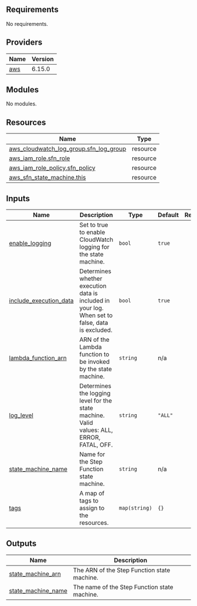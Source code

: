 ## Requirements

No requirements.

## Providers

| Name | Version |
|------|---------|
| <a name="provider_aws"></a> [aws](#provider\_aws) | 6.15.0 |

## Modules

No modules.

## Resources

| Name | Type |
|------|------|
| [aws_cloudwatch_log_group.sfn_log_group](https://registry.terraform.io/providers/hashicorp/aws/latest/docs/resources/cloudwatch_log_group) | resource |
| [aws_iam_role.sfn_role](https://registry.terraform.io/providers/hashicorp/aws/latest/docs/resources/iam_role) | resource |
| [aws_iam_role_policy.sfn_policy](https://registry.terraform.io/providers/hashicorp/aws/latest/docs/resources/iam_role_policy) | resource |
| [aws_sfn_state_machine.this](https://registry.terraform.io/providers/hashicorp/aws/latest/docs/resources/sfn_state_machine) | resource |

## Inputs

| Name | Description | Type | Default | Required |
|------|-------------|------|---------|:--------:|
| <a name="input_enable_logging"></a> [enable\_logging](#input\_enable\_logging) | Set to true to enable CloudWatch logging for the state machine. | `bool` | `true` | no |
| <a name="input_include_execution_data"></a> [include\_execution\_data](#input\_include\_execution\_data) | Determines whether execution data is included in your log. When set to false, data is excluded. | `bool` | `true` | no |
| <a name="input_lambda_function_arn"></a> [lambda\_function\_arn](#input\_lambda\_function\_arn) | ARN of the Lambda function to be invoked by the state machine. | `string` | n/a | yes |
| <a name="input_log_level"></a> [log\_level](#input\_log\_level) | Determines the logging level for the state machine. Valid values: ALL, ERROR, FATAL, OFF. | `string` | `"ALL"` | no |
| <a name="input_state_machine_name"></a> [state\_machine\_name](#input\_state\_machine\_name) | Name for the Step Function state machine. | `string` | n/a | yes |
| <a name="input_tags"></a> [tags](#input\_tags) | A map of tags to assign to the resources. | `map(string)` | `{}` | no |

## Outputs

| Name | Description |
|------|-------------|
| <a name="output_state_machine_arn"></a> [state\_machine\_arn](#output\_state\_machine\_arn) | The ARN of the Step Function state machine. |
| <a name="output_state_machine_name"></a> [state\_machine\_name](#output\_state\_machine\_name) | The name of the Step Function state machine. |
